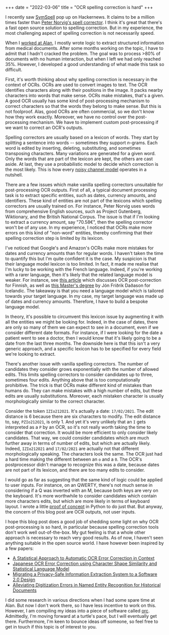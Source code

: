 +++
date = "2022-03-06"
title = "OCR spelling correction is hard"
+++

I recently saw [SymSpell](https://news.ycombinator.com/item?id=30576435) pop up on Hackernews. It claims to be a million times faster than [Peter Norvig's spell corrector](https://norvig.com/spell-correct.html). I think it's great that there's a fast open source solution to spelling correction. But in my experience, the most challenging aspect of spelling correction is not necessarily speed.

When I [worked at Alan](/content/blog/one-year-at-alan.md), I mostly wrote logic to extract structured information from medical documents. After some months working on the topic, I have to admit that I hadn't cracked the problem. The goal was to process >80% of documents with no human interaction, but when I left we had only reached 35%. However, I developed a good understanding of what made this task so difficult.

First, it's worth thinking about why spelling correction is necessary in the context of OCRs. OCRs are used to convert images to text. The OCR identifies characters along with their positions in the image. It packs nearby characters into words that make sense. OCRs make mistakes, that's a given. A good OCR usually has some kind of post-processing mechanism to correct characters so that the words they belong to make sense. But this is not foolproof. Alas, good OCRs are often commercial, so we don't know how they work exactly. Moreover, we have no control over the post-processing mechanism. We have to implement custom post-processing if we want to correct an OCR's outputs.

Spelling correctors are usually based on a lexicon of words. They start by splitting a sentence into words -- sometimes they support $n$-grams. Each word is edited by inserting, deleting, substituting, and sometimes transposing characters. Many variations are generated for a given word. Only the words that are part of the lexicon are kept, the others are cast aside. At last, they use a probabilistic model to decide which correction is the most likely. This is how every [noisy channel model](https://www.wikiwand.com/en/Noisy_channel_model) operates in a nutshell.

There are a few issues which make vanilla spelling correctors unsuitable for post-processing OCR outputs. First of all, a typical document processing task is to extract specific entities, such as dates, currency amounts, and identifiers. These kind of entities are not part of the lexicons which spelling correctors are usually trained on. For instance, Peter Norvig uses words from comprehensive English sources, such as Project Gutenberg, Wiktionary, and the British National Corpus. The issue is that if I'm looking to extract a currency amount, say "70.58€", then the spelling corrector won't be of any use. In my experience, I noticed that OCRs make more errors on this kind of "non-word" entities, thereby confirming that their spelling correction step is limited by its lexicon.

I've noticed that Google's and Amazon's OCRs make more mistakes for dates and currency amounts than for regular words. I haven't taken the time to quantify this but I'm quite confident it is the case. My suspicion is that their language model lexicon is too limited. In fact, it made me realise that I'm lucky to be working with the French language. Indeed, if you're working with a rarer language, then it's likely that the related language model is weaker. For instance, see [this article](https://arxiv.org/pdf/2011.03502.pdf) which discusses OCR post-correction for Finnish, as well as [this Master's degree](https://skemman.is/bitstream/1946/12085/1/Post-Correction%20of%20Icelandic%20OCR%20Text.pdf) by Jón Friðrik Daðason for Icelandic. The takeaway is that you need a language model which is tailored towards your target language. In my case, my target language was made up of dates and currency amounts. Therefore, I have to build a bespoke language model.

In theory, it's possible to circumvent this lexicon issue by augmenting it with all the entities we might be looking for. Indeed, in the case of dates, there are only so many of them we can expect to see in a document, even if we consider different date formats. For instance, if I were looking for the date a patient went to see a doctor, then I would know that it's likely going to be a date from the last three months. The downside here is that this isn't a very generic approach, and a specific lexicon has to be specified for every field we're looking to extract.

There's another issue with vanilla spelling correctors. The number of candidates they consider grows exponentially with the number of allowed edits. This limits spelling correctors to consider candidates up to three, sometimes four edits. Anything above that is too computationally prohibitive. The trick is that OCRs make different kind of mistakes than humans do. They can make mistakes with a high number of edits, but these edits are usually substitutions. Moreover, each mistaken character is usually morphologically similar to the correct character.

Consider the token `IZIo212O21`. It's actually a date: `17/02/2021`. The edit distance is 6 because there are six characters to modify. The edit distance to, say, `PZIo212O21`, is only 1. And yet it's very unlikely that an `I` gets interpreted as a `P` by an OCR, so it's not really worth taking the time to consider that correction. It would be more efficient to only consider likely candidates. That way, we could consider candidates which are much further away in terms of number of edits, but which are actually likely. Indeed, `IZIo212O21` and `17/02/2021` are actually not that different morphologically speaking. The characters look the same. The OCR just had a hard time making the different between an `o` and a `0`. The OCR's postprocessor didn't manage to recognize this was a date, because dates are not part of its lexicon, and there are too many edits to consider.

I would go as far as suggesting that the same kind of logic could be applied to user inputs. For instance, on an QWERTY, there's not much sense in considering if a Q was inverted with an M, because both keys are very on the keyboard. It's more worthwhile to consider candidates which contain more characters edits, but which are more likely in terms of keyboard layout. I wrote a little [proof of concept](https://github.com/MaxHalford/clavier) in Python to do just that. But anyway, the concern of this blog post are OCR outputs, not user inputs.

I hope this blog post does a good job of shedding some light on why OCR post-processing is so hard, in particular because spelling correction tools don't work well out-of-the-box. My gut feeling is that a whole other approach is necessary to reach very good results. As of now, I haven't seen anything suitable in the open source world. I have however been inspired by a few papers:

- [A Statistical Approach to Automatic OCR Error Correction in Context](https://aclanthology.org/W96-0108.pdf)
- [Japanese OCR Error Correction using Character Shape Similarity and Statistical Language Model](https://aclanthology.org/P98-2152.pdf)
- [Migrating a Privacy-Safe Information Extraction System to a Software 2.0 Design](http://cidrdb.org/cidr2020/papers/p31-sheng-cidr20.pdf)
- [Alleviating Digitization Errors in Named Entity Recognition for Historical Documents](https://aclanthology.org/2020.conll-1.35.pdf)

I did some research in various directions when I had some spare time at Alan. But now I don't work there, so I have less incentive to work on this. However, I am compiling my ideas into a piece of software called [orc](https://github.com/MaxHalford/orc). Admittedly, I'm moving forward at a turtle's pace, but I will eventually get there. Furthermore, I'm keen to bounce ideas off someone, so feel free to get in touch if this topic is of interest to you.
